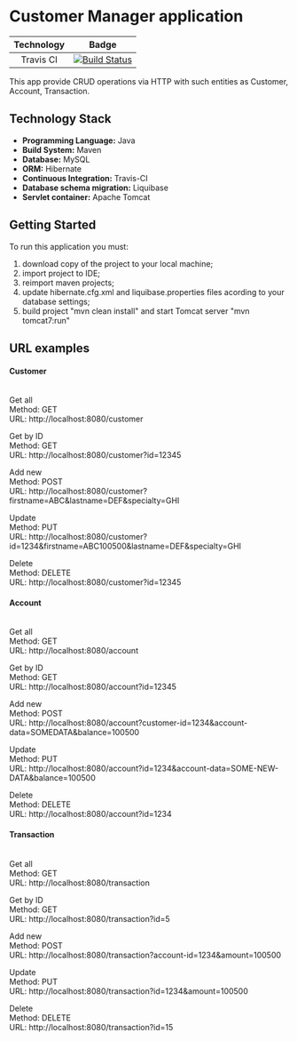 ﻿# Customer Manager application

| Technology | Badge |
|:-----------:|:-----:|
| Travis CI | [![Build Status](https://travis-ci.com/NewbieLM/customermanager.svg?branch=master)](https://travis-ci.com/NewbieLM/customermanager) |



This app provide CRUD operations via HTTP with such entities as Customer, Account, Transaction. 

## Technology Stack
* **Programming Language:** Java
* **Build System:** Maven
* **Database:** MySQL
* **ORM:** Hibernate
* **Continuous Integration:** Travis-CI 
* **Database schema migration:** Liquibase
* **Servlet container:** Apache Tomcat


## Getting Started
To run this application you must:
1. download copy of the project to your local machine;
2. import project to IDE;
3. reimport maven projects;
4. update hibernate.cfg.xml and liquibase.properties files acording to your database settings;
5. build project "mvn clean install" and start Tomcat server "mvn tomcat7:run"

## URL examples
#### Customer
<br/>Get all
<br/>Method: GET
<br/>URL: http://localhost:8080/customer

Get by ID
<br/>Method: GET
<br/>URL: http://localhost:8080/customer?id=12345

Add new
<br/>Method: POST
<br/>URL: http://localhost:8080/customer?firstname=ABC&lastname=DEF&specialty=GHI

Update
<br/>Method: PUT
<br/>URL: http://localhost:8080/customer?id=1234&firstname=ABC100500&lastname=DEF&specialty=GHI

Delete
<br/>Method: DELETE
<br/>URL: http://localhost:8080/customer?id=12345

#### Account
<br/>Get all
<br/>Method: GET
<br/>URL: http://localhost:8080/account

Get by ID
<br/>Method: GET
<br/>URL: http://localhost:8080/account?id=12345

Add new
<br/>Method: POST
<br/>URL: http://localhost:8080/account?customer-id=1234&account-data=SOMEDATA&balance=100500

Update
<br/>Method: PUT
<br/>URL: http://localhost:8080/account?id=1234&account-data=SOME-NEW-DATA&balance=100500

Delete
<br/>Method: DELETE
<br/>URL: http://localhost:8080/account?id=1234

#### Transaction
<br/>Get all
<br/>Method: GET
<br/>URL: http://localhost:8080/transaction

Get by ID
<br/>Method: GET
<br/>URL: http://localhost:8080/transaction?id=5

Add new
<br/>Method: POST
<br/>URL: http://localhost:8080/transaction?account-id=1234&amount=100500

Update
<br/>Method: PUT
<br/>URL: http://localhost:8080/transaction?id=1234&amount=100500

Delete
<br/>Method: DELETE
<br/>URL: http://localhost:8080/transaction?id=15